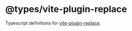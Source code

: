 # @types/vite-plugin-replace

Typescript definitions for [vite-plugin-replace](./../../libs/vite-plugin-replace/README.md).
